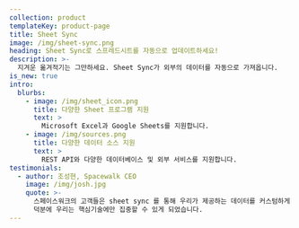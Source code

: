 ```yaml
---
collection: product
templateKey: product-page
title: Sheet Sync
image: /img/sheet-sync.png
heading: Sheet Sync로 스프레드시트를 자동으로 업데이트하세요!
description: >-
  지겨운 옮겨적기는 그만하세요. Sheet Sync가 외부의 데이터를 자동으로 가져옵니다.
is_new: true
intro:
  blurbs:
    - image: /img/sheet_icon.png
      title: 다양한 Sheet 프로그램 지원
      text: >
        Microsoft Excel과 Google Sheets를 지원합니다.
    - image: /img/sources.png
      title: 다양한 데이터 소스 지원
      text: >
        REST API와 다양한 데이터베이스 및 외부 서비스를 지원합니다.
testimonials:
  - author: 조성현, Spacewalk CEO
    image: /img/josh.jpg
    quote: >-
      스페이스워크의 고객들은 sheet sync 를 통해 우리가 제공하는 데이터를 커스텀하게 조직할 수 있게 되었습니다. 
      덕분에 우리는 핵심기술에만 집중할 수 있게 되었습니다.
---
```


